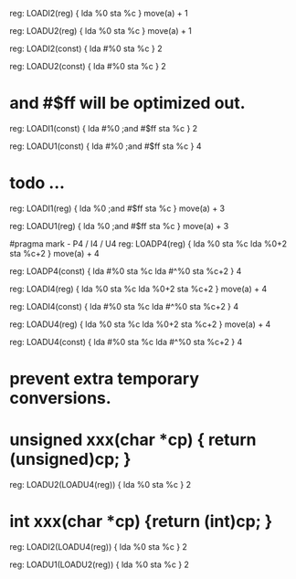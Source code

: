 reg: LOADI2(reg) {
    lda %0
    sta %c
}  move(a) + 1


reg: LOADU2(reg)  {
    lda %0
    sta %c
}  move(a) + 1

reg: LOADI2(const) {
    lda #%0
    sta %c
} 2


reg: LOADU2(const)  {
    lda #%0
    sta %c
} 2

# and #$ff will be optimized out.
reg: LOADI1(const) {
    lda #%0
    ;and #$ff
    sta %c
} 2

reg: LOADU1(const) {
    lda #%0
    ;and #$ff
    sta %c
} 4

# todo ...
reg: LOADI1(reg)  {
    lda %0
    ;and #$ff
    sta %c
}  move(a) + 3

reg: LOADU1(reg)  {
    lda %0
    ;and #$ff
    sta %c
}  move(a) + 3


#pragma mark - P4 / I4 / U4
reg: LOADP4(reg)  {
    lda %0
    sta %c
    lda %0+2
    sta %c+2
}  move(a) + 4


reg: LOADP4(const)  {
    lda #%0
    sta %c
    lda #^%0
    sta %c+2
} 4


reg: LOADI4(reg)  {
    lda %0
    sta %c
    lda %0+2
    sta %c+2
}  move(a) + 4

reg: LOADI4(const)  {
    lda #%0
    sta %c
    lda #^%0
    sta %c+2
} 4


reg: LOADU4(reg)  {
    lda %0
    sta %c
    lda %0+2
    sta %c+2
}  move(a) + 4

reg: LOADU4(const)  {
    lda #%0
    sta %c
    lda #^%0
    sta %c+2
} 4

# prevent extra temporary conversions.

# unsigned xxx(char *cp) { return (unsigned)cp; }
reg: LOADU2(LOADU4(reg)) {
    lda %0
    sta %c
} 2

# int xxx(char *cp) {return (int)cp; }
reg: LOADI2(LOADU4(reg)) {
    lda %0
    sta %c
} 2

reg: LOADU1(LOADU2(reg)) {
    lda %0
    sta %c
} 2    
